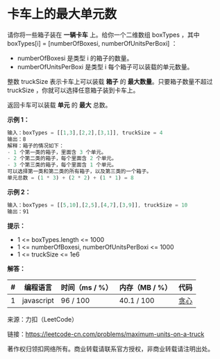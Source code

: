 # 卡车上的最大单元数

请你将一些箱子装在 **一辆卡车** 上。给你一个二维数组 boxTypes ，其中 boxTypes[i] = [numberOfBoxesi, numberOfUnitsPerBoxi] ：

- numberOfBoxesi 是类型 i 的箱子的数量。
- numberOfUnitsPerBoxi 是类型 i 每个箱子可以装载的单元数量。

整数 truckSize 表示卡车上可以装载 **箱子** 的 **最大数量**。只要箱子数量不超过 truckSize ，你就可以选择任意箱子装到卡车上。

返回卡车可以装载 **单元** 的 **最大** 总数。

**示例 1：**

``` javascript
输入：boxTypes = [[1,3],[2,2],[3,1]], truckSize = 4
输出：8
解释：箱子的情况如下：
- 1 个第一类的箱子，里面含 3 个单元。
- 2 个第二类的箱子，每个里面含 2 个单元。
- 3 个第三类的箱子，每个里面含 1 个单元。
可以选择第一类和第二类的所有箱子，以及第三类的一个箱子。
单元总数 = (1 * 3) + (2 * 2) + (1 * 1) = 8
```

**示例 2：**

``` javascript
输入：boxTypes = [[5,10],[2,5],[4,7],[3,9]], truckSize = 10
输出：91
```

**提示：**

- 1 <= boxTypes.length <= 1000
- 1 <= numberOfBoxesi, numberOfUnitsPerBoxi <= 1000
- 1 <= truckSize <= 1e6

**解答：**

**#**|**编程语言**|**时间（ms / %）**|**内存（MB / %）**|**代码**
--|--|--|--|--
1|javascript|96 / 100|40.1 / 100|[贪心](./javascript/ac_v1.js)

来源：力扣（LeetCode）

链接：https://leetcode-cn.com/problems/maximum-units-on-a-truck

著作权归领扣网络所有。商业转载请联系官方授权，非商业转载请注明出处。
